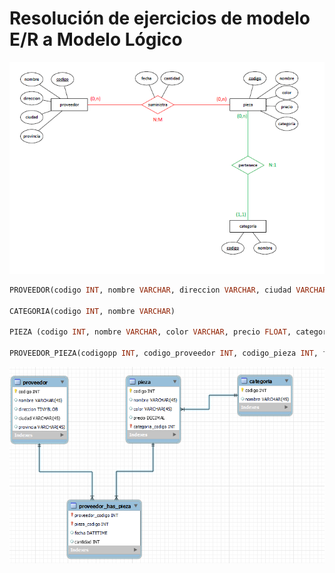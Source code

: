 # Resolución de ejercicios de modelo E/R a Modelo Lógico


![Alt text](image-6.png)

```SQL
PROVEEDOR(codigo INT, nombre VARCHAR, direccion VARCHAR, ciudad VARCHAR, provincia, VARCHAR)

CATEGORIA(codigo INT, nombre VARCHAR)

PIEZA (codigo INT, nombre VARCHAR, color VARCHAR, precio FLOAT, categoria INT) codigo_pieza FOREIGN KEY CATEGORIA (codigo)

PROVEEDOR_PIEZA(codigopp INT, codigo_proveedor INT, codigo_pieza INT, fecha DATETIME, cantidad INT)

```

![Alt text](image-7.png)